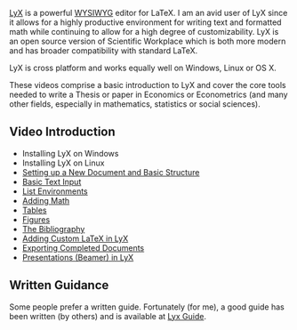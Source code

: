 <!--
.. title: LyX
.. slug: lyx
.. date: 2019-09-02 11:29:38 UTC+01:00
.. tags: lyx
.. category: teaching 
.. link: 
.. description: 
.. type: text
.. masthead: /images/mastheads/lyx-masthead.svg
.. masthead_height: 15
.. masthead_color: #737b80
-->

[LyX](https://www.lyx.org/) is a powerful [WYSIWYG](https://en.wikipedia.org/wiki/WYSIWYG) editor
for LaTeX. I am an avid user of LyX since it allows for a highly productive environment for 
writing text and formatted math while continuing to allow for a high degree of customizability. 
LyX is an open source version of Scientific Workplace which is both more modern and has broader
compatibility with standard LaTeX.

LyX is cross platform and works equally well on Windows, Linux or OS X.

These videos comprise a basic introduction to LyX and cover the core tools needed to write a 
Thesis or paper in Economics or Econometrics (and many other fields, especially in mathematics, 
statistics or social sciences).

## Video Introduction

* Installing LyX on Windows
* Installing LyX on Linux
* [Setting up a New Document and Basic Structure](/teaching/lyx/new-document/)
* [Basic Text Input](/teaching/lyx/basic-input/)
* [List Environments](/teaching/lyx/lists/)
* [Adding Math](/teaching/lyx/math/)
* [Tables](/teaching/lyx/tables/)
* [Figures](/teaching/lyx/figures/)
* [The Bibliography](/teaching/lyx/bibliography/)
* [Adding Custom LaTeX in LyX](/teaching/lyx/custom-latex/)
* [Exporting Completed Documents](/teaching/lyx/exporting/)
* [Presentations (Beamer) in LyX](/teaching/lyx/beamer-presentations/)

## Written Guidance

Some people prefer a written guide. Fortunately (for me), a good guide has been written 
(by others) and is available at [Lyx Guide](http://wiki.lyx.org/uploads/LyX/tutorials/essentials/LyX_Essentials.pdf).
